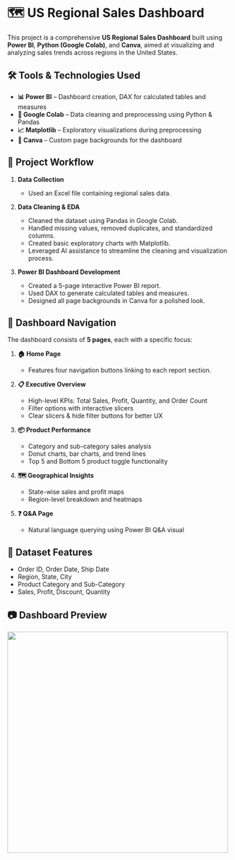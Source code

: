 # 🗺️ US Regional Sales Dashboard

This project is a comprehensive **US Regional Sales Dashboard** built using **Power BI**, **Python (Google Colab)**, and **Canva**, aimed at visualizing and analyzing sales trends across regions in the United States.

## 🛠️ Tools & Technologies Used

- **📊 Power BI** – Dashboard creation, DAX for calculated tables and measures  
- **🐍 Google Colab** – Data cleaning and preprocessing using Python & Pandas  
- **📈 Matplotlib** – Exploratory visualizations during preprocessing  
- **🎨 Canva** – Custom page backgrounds for the dashboard  

## 🧾 Project Workflow

1. **Data Collection**  
   - Used an Excel file containing regional sales data.

2. **Data Cleaning & EDA**  
   - Cleaned the dataset using Pandas in Google Colab.
   - Handled missing values, removed duplicates, and standardized columns.
   - Created basic exploratory charts with Matplotlib.
   - Leveraged AI assistance to streamline the cleaning and visualization process.

3. **Power BI Dashboard Development**  
   - Created a 5-page interactive Power BI report.
   - Used DAX to generate calculated tables and measures.
   - Designed all page backgrounds in Canva for a polished look.

## 🧭 Dashboard Navigation

The dashboard consists of **5 pages**, each with a specific focus:

1. **🏠 Home Page**  
   - Features four navigation buttons linking to each report section.

2. **📋 Executive Overview**  
   - High-level KPIs: Total Sales, Profit, Quantity, and Order Count  
   - Filter options with interactive slicers  
   - Clear slicers & hide filter buttons for better UX

3. **📦 Product Performance**  
   - Category and sub-category sales analysis  
   - Donut charts, bar charts, and trend lines  
   - Top 5 and Bottom 5 product toggle functionality

4. **🗺️ Geographical Insights**  
   - State-wise sales and profit maps  
   - Region-level breakdown and heatmaps

5. **❓ Q&A Page**  
   - Natural language querying using Power BI Q&A visual

## 📁 Dataset Features

- Order ID, Order Date, Ship Date  
- Region, State, City  
- Product Category and Sub-Category  
- Sales, Profit, Discount, Quantity  

## 📷 Dashboard Preview
<img src="" width="500"/>
